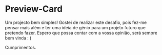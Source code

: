 # Preview-Card

Um projecto bem simples!
Gostei de realizar este desafio, pois fez-me pensar mais além e ter uma ideia de génio para um projeto futuro que pretendo fazer.
Espero que possa contar com a vossa opinião, será sempre bem vinda : )

Cumprimentos.
